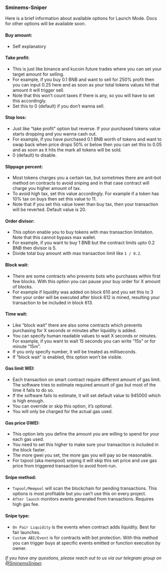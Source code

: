 ### Sminems-Sniper

Here is a brief information about available options for Launch Mode. Docs for other options will be available soon.

#### Buy amount:

- Self explanatory

#### Take profit:

- This is just like binance and kucoin future trades where you can set your target amount for selling.
- For example, if you buy 0.1 BNB and want to sell for 250% profit then you can input 0.25 here and as soon as your total tokens values hit that amount it will trigger sell.
- Note that this won’t count taxes if there is any, so you will have to set this accordingly.
- Set this to 0 (default) if you don’t wanna sell.

#### Stop loss:

- Just like “take profit” option but reverse. If your purchased tokens value starts dropping and you wanna cash out.
- For example, if you have purchased 0.1 BNB worth of tokens and want to swap back when price drops 50% or below then you can set this to 0.05 and as soon as it hits the mark all tokens will be sold.
- 0 (default) to disable.

#### Slippage percent:

- Most tokens charges you a certain tax, but sometimes there are anit-bot method on contracts to avoid sniping and in that case contract will charge you higher amount of tax.
- To avoid high tax, set this value accordingly. For example if a token has 10% tax on buys then set this value to 11.
- Note that if you set this value lower than buy tax, then your transaction will be reverted. Default value is 20.

#### Order divisor:

- This option enable you to buy tokens with max transaction limitation. Note that this cannot bypass max wallet.
- For example, if you want to buy 1 BNB but the contract limits upto 0.2 BNB then divisor is 5.
- Divide total buy amount with max transaction limit like `1 / 0.2`.

#### Block wait:

- There are some contracts who prevents bots who purchases within first few blocks. With this option you can pause your buy order for X amount of blocks.
- For example if liquidity was added on block 610 and you set this to 3 then your order will be executed after block 612 is mined, resulting your transaction to be included in block 613.

#### Time wait:

- Like “block wait” there are also some contracts which prevents purchasing for X seconds or minutes after liquidity is added.
- You can specify human readable values to wait X seconds or minutes. For example, if you want to wait 15 seconds you can write “15s” or for minute “15m”.
- If you only specify number, it will be treated as milliseconds.
- If “block wait” is enabled, this option won’t be visible.

#### Gas limit WEI:

- Each transaction on smart contract require different amount of gas limit. The software tries to estimate required amount of gas but most of the time it fails to do so.
- If the software fails to estimate, it will set default value to 945000 which is high enough.
- You can override or skip this option, it’s optional.
- You will only be charged for the actual gas used.

#### Gas price GWEI:

- This option lets you define the amount you are willing to spend for your each gas used.
- You need to set this higher to make sure your transaction is included in the block faster.
- The more gwei you set, the more gas you will pay so be reasonable.
- For txpool (aka mempool) sniping it will skip this set price and use gas price from triggered transaction to avoid front-run.

#### Snipe method:

- `Txpool/Mempool` will scan the blockchain for pending transactions. This options is most profitable but you can’t use this on every project.
- `After launch` monitors events generated from transactions. Requires high gas fee.

#### Snipe type:

- `On Pair Liquidity` is the events when contract adds liquidity. Best for fair launches.
- `Custom ABI/Event` is for contracts with bot protection. With this method you can trigger buys at specific events emitted or function execution by owner.

_If you have any questions, please reach out to us via our telegram group on [@SminemsSniper](https://t.me/SminemsSniper)._
